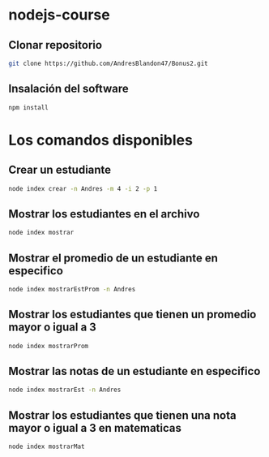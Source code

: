 nodejs-course
=====================

## Clonar repositorio

```sh
git clone https://github.com/AndresBlandon47/Bonus2.git
```

## Insalación del software

```sh
npm install
```

Los comandos disponibles
======================

## Crear un estudiante

```sh
node index crear -n Andres -m 4 -i 2 -p 1
```

## Mostrar los estudiantes en el archivo

```sh
node index mostrar
```
## Mostrar el promedio de un estudiante en especifico

```sh
node index mostrarEstProm -n Andres
```
## Mostrar los estudiantes que tienen un promedio mayor o igual a 3

```sh
node index mostrarProm 
```
## Mostrar las notas de un estudiante en especifico

```sh
node index mostrarEst -n Andres
```
## Mostrar los estudiantes que tienen una nota mayor o igual a 3 en matematicas

```sh
node index mostrarMat
```
